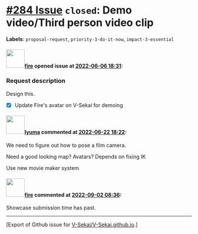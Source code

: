 # [\#284 Issue](https://github.com/V-Sekai/V-Sekai.github.io/issues/284) `closed`: Demo video/Third person video clip
**Labels**: `proposal-request`, `priority-3-do-it-now`, `impact-3-essential`


#### <img src="https://avatars.githubusercontent.com/u/32321?u=c2e06a3d2b49a467aa907e54aa259516440267cc&v=4" width="50">[fire](https://github.com/fire) opened issue at [2022-06-06 18:31](https://github.com/V-Sekai/V-Sekai.github.io/issues/284):

### Request description

Design this.

- [x] Update Fire's avatar on V-Sekai for demoing

#### <img src="https://avatars.githubusercontent.com/u/39946030?v=4" width="50">[lyuma](https://github.com/lyuma) commented at [2022-06-22 18:22](https://github.com/V-Sekai/V-Sekai.github.io/issues/284#issuecomment-1163462646):

We need to figure out how to pose a film camera.

Need a good looking map?
Avatars?
Depends on fixing IK

Use new movie maker system

#### <img src="https://avatars.githubusercontent.com/u/32321?u=c2e06a3d2b49a467aa907e54aa259516440267cc&v=4" width="50">[fire](https://github.com/fire) commented at [2022-09-02 08:36](https://github.com/V-Sekai/V-Sekai.github.io/issues/284#issuecomment-1235229151):

Showcase submission time has past.


-------------------------------------------------------------------------------



[Export of Github issue for [V-Sekai/V-Sekai.github.io](https://github.com/V-Sekai/V-Sekai.github.io).]
